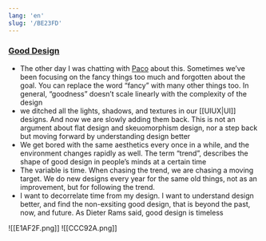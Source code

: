 ```yaml
---
lang: 'en'
slug: '/BE23FD'
---
```


### [Good Design](https://shud.in/posts/good-design)

- The other day I was chatting with [Paco](https://paco.me) about this. Sometimes we’ve been focusing on the fancy things too much and forgotten about the goal. You can replace the word “fancy” with many other things too. In general, “goodness” doesn’t scale linearly with the complexity of the design
- we ditched all the lights, shadows, and textures in our [[UIUX|UI]] designs. And now we are slowly adding them back. This is not an argument about flat design and skeuomorphism design, nor a step back but moving forward by understanding design better
- We get bored with the same aesthetics every once in a while, and the environment changes rapidly as well. The term “trend”, describes the shape of good design in people’s minds at a certain time
- The variable is time. When chasing the trend, we are chasing a moving target. We do new designs every year for the same old things, not as an improvement, but for following the trend.
- I want to decorrelate time from my design. I want to understand design better, and find the non-exsiting good design, that is beyond the past, now, and future. As Dieter Rams said, good design is timeless

![[E1AF2F.png]]
![[CCC92A.png]]
